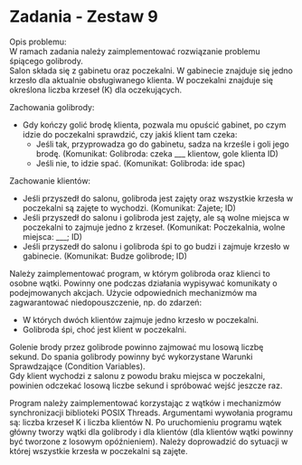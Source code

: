 # Zadania - Zestaw 9
Opis problemu:  
W ramach zadania należy zaimplementować rozwiązanie problemu śpiącego golibrody.  
Salon składa się z gabinetu oraz poczekalni. W gabinecie znajduje się jedno krzesło dla aktualnie obsługiwanego klienta. W poczekalni znajduje się określona liczba krzeseł (K) dla oczekujących.  
  
Zachowania golibrody:  
  
- Gdy kończy golić brodę klienta, pozwala mu opuścić gabinet, po czym idzie do poczekalni sprawdzić, czy jakiś klient tam czeka:
  - Jeśli tak, przyprowadza go do gabinetu, sadza na krześle i goli jego brodę. (Komunikat: Golibroda: czeka ___ klientow, gole klienta ID)
  - Jeśli nie, to idzie spać. (Komunikat: Golibroda: ide spac)  
  
Zachowanie klientów:  
  
- Jeśli przyszedł do salonu, golibroda jest zajęty oraz wszystkie krzesła w poczekalni są zajęte to wychodzi. (Komunikat: Zajete; ID)
- Jeśli przyszedł do salonu i golibroda jest zajęty, ale są wolne miejsca w poczekalni to zajmuje jedno z krzeseł. (Komunikat: Poczekalnia, wolne miejsca: ___; ID)
- Jeśli przyszedł do salonu i golibroda śpi to go budzi i zajmuje krzesło w gabinecie. (Komunikat: Budze golibrode; ID)  
  
Należy zaimplementować program, w którym golibroda oraz klienci to osobne wątki. Powinny one podczas działania wypisywać komunikaty o podejmowanych akcjach. Użycie odpowiednich mechanizmów ma zagwarantować niedopouszczenie, np. do zdarzeń:  

- W których dwóch klientów zajmuje jedno krzesło w poczekalni.
- Golibroda śpi, choć jest klient w poczekalni.  
  
Golenie brody przez golibrode powinno zajmować mu losową liczbę sekund. Do spania golibrody powinny być wykorzystane Warunki Sprawdzające (Condition Variables).  
Gdy klient wychodzi z salonu z powodu braku miejsca w poczekalni, powinien odczekać losową liczbe sekund i spróbować wejść jeszcze raz.  
  
Program należy zaimplementować korzystając z wątków i mechanizmów synchronizacji biblioteki POSIX Threads. Argumentami wywołania programu są: liczba krzeseł K i liczba klientów N. Po uruchomieniu programu wątek główny tworzy wątki dla golibrody i dla klientów (dla klientów wątki powinny być tworzone z losowym opóźnieniem). Należy doprowadzić do sytuacji w której wszystkie krzesła w poczekalni są zajęte.
